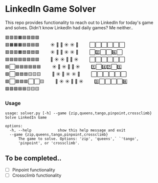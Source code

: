 # LinkedIn Game Solver
This repo provides functionality to reach out to LinkedIn for today's game and solves. Didn't know LinkedIn had daily games? Me neither.. 

🟥🟥🟥🟧🟦🟩🟩🟩 \
🟥🟧🟧🟧🟦🟩🟦🟩 &emsp; &emsp;☀️ 🌙 🌙 ☀️ ☀️ 🌙 &emsp; &emsp;⬜⬜⬜⬜⬜⬜ \
🟥🟥🟥🟧🟦🟩🟦🟩 &emsp; &emsp;☀️ 🌙 🌙 ☀️ ☀️ 🌙 &emsp; &emsp;⬜2️⃣⬜⬜6️⃣⬜ \
🟦🟦🟦🟦🟦🟦🟦🟦 &emsp; &emsp;🌙 ☀️ ☀️ 🌙 🌙 ☀️ &emsp; &emsp;⬜⬜⬜⬜⬜⬜ \
🟦⬜🟦🟦🟦🟦🟦🟦 &emsp; &emsp;☀️ 🌙 ☀️ 🌙 🌙 ☀️ &emsp; &emsp;1️⃣⬜4️⃣7️⃣⬜5️⃣ \
🟪⬜🟪🟦🟦🟨🟨🟨 &emsp; &emsp;🌙 ☀️ 🌙 ☀️ ☀️ 🌙 &emsp; &emsp;⬜⬜⬜⬜⬜⬜ \
🟪⬜🟪🟦🟦⬜⬜🟨 &emsp; &emsp;🌙 ☀️ ☀️ 🌙 🌙 ☀️ &emsp; &emsp;3️⃣⬜⬜⬜⬜8️⃣ \
🟪🟪🟪🟦🟦🟨🟨🟨

### Usage
```
usage: solver.py [-h] --game {zip,queens,tango,pinpoint,crossclimb}
Solve LinkedIn Game

options:
  -h, --help            show this help message and exit
  --game {zip,queens,tango,pinpoint,crossclimb}
      The game to solve. Options: 'zip', 'queens',` `'tango',
      'pinpoint', or 'crossclimb'.
```

## To be completed..
- [ ] Pinpoint functionality
- [ ] Crossclimb functionality
